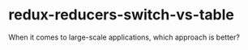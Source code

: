 # redux-reducers-switch-vs-table
When it comes to large-scale applications, which approach is better?
